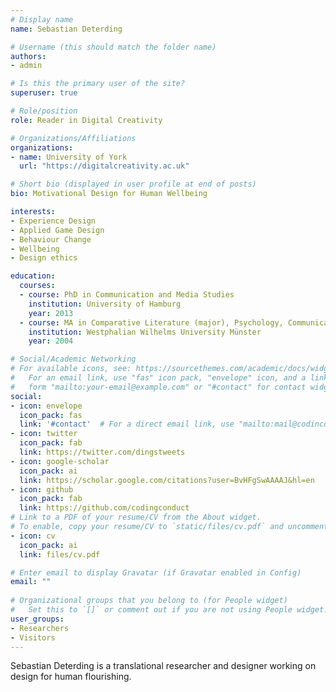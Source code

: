 ```yaml
---
# Display name
name: Sebastian Deterding

# Username (this should match the folder name)
authors:
- admin

# Is this the primary user of the site?
superuser: true

# Role/position
role: Reader in Digital Creativity

# Organizations/Affiliations
organizations:
- name: University of York
  url: "https://digitalcreativity.ac.uk"

# Short bio (displayed in user profile at end of posts)
bio: Motivational Design for Human Wellbeing

interests:
- Experience Design
- Applied Game Design
- Behaviour Change
- Wellbeing
- Design ethics

education:
  courses:
  - course: PhD in Communication and Media Studies
    institution: University of Hamburg
    year: 2013
  - course: MA in Comparative Literature (major), Psychology, Communication Research (minors)
    institution: Westphalian Wilhelms University Münster
    year: 2004

# Social/Academic Networking
# For available icons, see: https://sourcethemes.com/academic/docs/widgets/#icons
#   For an email link, use "fas" icon pack, "envelope" icon, and a link in the
#   form "mailto:your-email@example.com" or "#contact" for contact widget.
social:
- icon: envelope
  icon_pack: fas
  link: '#contact'  # For a direct email link, use "mailto:mail@codinconduct.cc".
- icon: twitter
  icon_pack: fab
  link: https://twitter.com/dingstweets
- icon: google-scholar
  icon_pack: ai
  link: https://scholar.google.com/citations?user=BvHFgSwAAAAJ&hl=en
- icon: github
  icon_pack: fab
  link: https://github.com/codingconduct
# Link to a PDF of your resume/CV from the About widget.
# To enable, copy your resume/CV to `static/files/cv.pdf` and uncomment the lines below.  
- icon: cv
  icon_pack: ai
  link: files/cv.pdf

# Enter email to display Gravatar (if Gravatar enabled in Config)
email: ""
  
# Organizational groups that you belong to (for People widget)
#   Set this to `[]` or comment out if you are not using People widget.  
user_groups:
- Researchers
- Visitors
---
```


Sebastian Deterding is a translational researcher and designer working on design for human flourishing.
